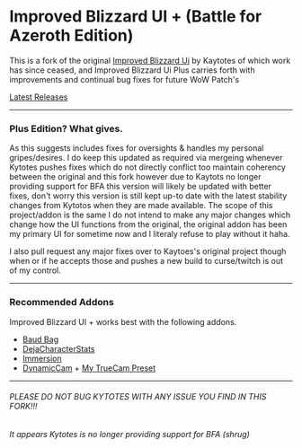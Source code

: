 Improved Blizzard UI + (Battle for Azeroth Edition)
===================================================

This is a fork of the original [Improved Blizzard Ui]( https://github.com/kaytotes/ImprovedBlizzardUIPlus) by Kaytotes 
of which work has since ceased, and Improved Blizzard Ui Plus carries forth with improvements and continual bug fixes for future WoW Patch's

[Latest Releases](https://github.com/Misunderstood-Wookiee/ImprovedBlizzardUIPlus/releases/ "Download from GitHub Releases")

_________________________________________________________________________________________________________________
### Plus Edition? What gives.
As this suggests includes fixes for oversights & handles my personal gripes/desires. I do keep this updated as required via mergeing whenever Kytotes pushes fixes which do not directly conflict too maintain coherency between the original and this fork however due to Kaytots no longer providing support for BFA this version will likely be updated with better fixes, don't worry this version is still kept up-to date with the latest stability changes from Kytotos when they are made available. The scope of this project/addon is the same I do not intend to make any major changes which change how the UI functions from the original, the original addon has been my primary UI for sometime now and I literaly refuse to play without it haha.

I also pull request any major fixes over to Kaytoes's original project though when or if he accepts those and pushes a new build to curse/twitch is out of my control.
_________________________________________________________________________________________________________________
### Recommended Addons
Improved Blizzard UI + works best with the following addons.
* [Baud Bag](https://www.curseforge.com/wow/addons/baud-bag)
* [DejaCharacterStats](https://www.curseforge.com/wow/addons/dejacharacterstats)
* [Immersion](https://wow.curseforge.com/projects/immersion)
* [DynamicCam](https://wow.curseforge.com/projects/dynamiccam) + [My TrueCam Preset](https://pastebin.com/JY12CPND)
_________________________________________________________________________________________________________________
###### PLEASE DO NOT BUG KYTOTES WITH ANY ISSUE YOU FIND IN THIS FORK!!!
*It appears Kytotes is no longer providing support for BFA (shrug)*
